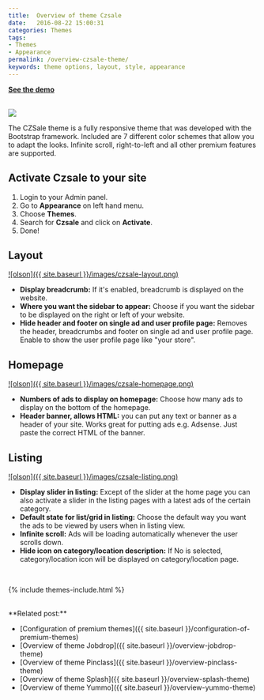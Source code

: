 ```yaml
---
title:  Overview of theme Czsale
date:   2016-08-22 15:00:31
categories: Themes
tags: 
- Themes
- Appearance
permalink: /overview-czsale-theme/
keywords: theme options, layout, style, appearance
---
```

<a href="https://yclas.com/domain/demo?theme=czsale"><strong>See the demo <i class="fa fa-arrow-right" aria-hidden="true"></i>
</strong></a>
<br><br>

<a href="//cdn.yclas.com/images/cms/1501558956.cars-czsale.png" class="thumbnail gallery-item" data-gallery>
<img src="//cdn.yclas.com/images/cms/1501558956.cars-czsale.png">
</a>

The CZSale theme is a fully responsive theme that was developed with the Bootstrap framework. Included are 7 different color schemes that allow you to adapt the looks. Infinite scroll, right-to-left and all other premium features are supported.


## Activate Czsale to your site

1. Login to your Admin panel.
2. Go to **Appearance** on left hand menu.
3. Choose **Themes**.
4. Search for **Czsale** and click on **Activate**.
5. Done!


## Layout

<a href="{{ site.baseurl }}/images/czsale-layout.png" class="thumbnail gallery-item" data-gallery>
![olson]({{ site.baseurl }}/images/czsale-layout.png)
</a>

+ **Display breadcrumb:** If it's enabled, breadcrumb is displayed on the website.
+ **Where you want the sidebar to appear:** Choose if you want the sidebar to be displayed on the right or left of your website.
+ **Hide header and footer on single ad and user profile page:** Removes the header, breadcrumbs and footer on single ad and user profile page. Enable to show the user profile page like "your store".

## Homepage

<a href="{{ site.baseurl }}/images/czsale-homepage.png" class="thumbnail gallery-item" data-gallery>
![olson]({{ site.baseurl }}/images/czsale-homepage.png)
</a>

+ **Numbers of ads to display on homepage:** Choose how many ads to display on the bottom of the homepage.
+ **Header banner, allows HTML:** you can put any text or banner as a header of your site. Works great for putting ads e.g. Adsense. Just paste the correct HTML of the banner.


## Listing

<a href="{{ site.baseurl }}/images/czsale-listing.png" class="thumbnail gallery-item" data-gallery>
![olson]({{ site.baseurl }}/images/czsale-listing.png)
</a>

+ **Display slider in listing:** Except of the slider at the home page you can also activate a slider in the listing pages with a latest ads of the certain category.
+ **Default state for list/grid in listing:** Choose the default way you want the ads to be viewed by users when in listing view.
+ **Infinite scroll:** Ads will be loading automatically whenever the user scrolls down.
+ **Hide icon on category/location description:** If No is selected, category/location icon will be displayed on category/location page.

<br>

{% include themes-include.html %}

<br>
**Related post:**

* [Configuration of premium themes]({{ site.baseurl }}/configuration-of-premium-themes)
* [Overview of theme Jobdrop]({{ site.baseurl }}/overview-jobdrop-theme)
* [Overview of theme Pinclass]({{ site.baseurl }}/overview-pinclass-theme)
* [Overview of theme Splash]({{ site.baseurl }}/overview-splash-theme)
* [Overview of theme Yummo]({{ site.baseurl }}/overview-yummo-theme)